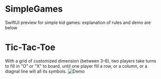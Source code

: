 # SimpleGames
SwiftUI preview for simple kid games: explanation of rules and demo are below

# Tic-Tac-Toe
With a grid of customized dimension (between 3-6), two players take turns to fill in "O" or "X" to board, until one player fill a row, or a column, or a diagnal line will all its symbols.
![Demo](https://github.com/SimpleGames/tictactoeDemo.gif)



